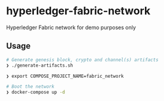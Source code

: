 # hyperledger-fabric-network

Hyperledger Fabric network for demo purposes only

## Usage

```bash
# Generate genesis block, crypto and channel(s) artifacts
❯ ./generate-artifacts.sh

❯ export COMPOSE_PROJECT_NAME=fabric_network

# Boot the network
❯ docker-compose up -d
```

